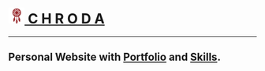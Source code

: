# [![dreamcatcher](https://raw.githubusercontent.com/chroda/chroda.github.io/master/favicon.png) C H R O D A](http://chroda.com.br)
---
## Personal Website with [Portfolio](http://chroda.com.br/#portfolio) and [Skills](http://chroda.com.br/#skills).
